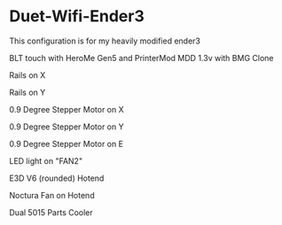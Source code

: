 # Duet-Wifi-Ender3

This configuration is for my heavily modified ender3


BLT touch with HeroMe Gen5 and PrinterMod MDD 1.3v with BMG Clone


Rails on X

Rails on Y

0.9 Degree Stepper Motor on X

0.9 Degree Stepper Motor on Y

0.9 Degree Stepper Motor on E

LED light on "FAN2"

E3D V6 (rounded) Hotend

Noctura Fan on Hotend

Dual 5015 Parts Cooler

